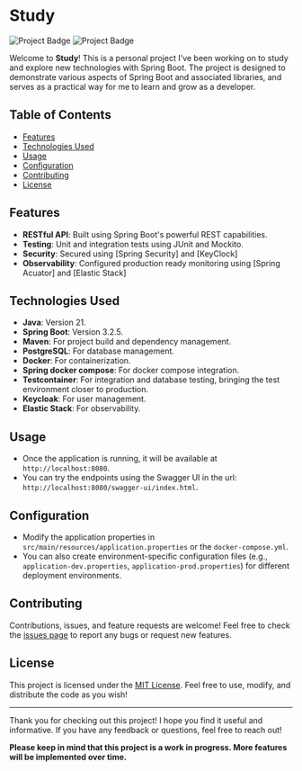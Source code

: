 # Study

![Project Badge](https://img.shields.io/badge/Java-21+-blue) ![Project Badge](https://img.shields.io/badge/Spring%20Boot-3.2.5-brightgreen)

Welcome to **Study**! This is a personal project I've been working on to study and explore new technologies with Spring Boot. The project is designed to demonstrate various aspects of Spring Boot and associated libraries, and serves as a practical way for me to learn and grow as a developer.

## Table of Contents

- [Features](#features)
- [Technologies Used](#technologies-used)
- [Usage](#usage)
- [Configuration](#configuration)
- [Contributing](#contributing)
- [License](#license)

## Features

- **RESTful API**: Built using Spring Boot's powerful REST capabilities.
- **Testing**: Unit and integration tests using JUnit and Mockito.
- **Security**: Secured using [Spring Security] and [KeyClock]
- **Observability**: Configured production ready monitoring using [Spring Acuator] and [Elastic Stack]

## Technologies Used

- **Java**: Version 21.
- **Spring Boot**: Version 3.2.5.
- **Maven**: For project build and dependency management.
- **PostgreSQL**: For database management.
- **Docker**: For containerization.
- **Spring docker compose**: For docker compose integration.
- **Testcontainer**: For integration and database testing, bringing the test environment closer to production.
- **Keycloak**: For user management.
- **Elastic Stack**: For observability.

## Usage

- Once the application is running, it will be available at `http://localhost:8080`.
- You can try the endpoints using the Swagger UI in the url: `http://localhost:8080/swagger-ui/index.html`.

## Configuration

- Modify the application properties in `src/main/resources/application.properties` or the `docker-compose.yml`.
- You can also create environment-specific configuration files (e.g., `application-dev.properties`, `application-prod.properties`) for different deployment environments.

## Contributing

Contributions, issues, and feature requests are welcome! Feel free to check the [issues page](https://github.com/your-username/study/issues) to report any bugs or request new features.

## License

This project is licensed under the [MIT License](LICENSE). Feel free to use, modify, and distribute the code as you wish!

---

Thank you for checking out this project! I hope you find it useful and informative. If you have any feedback or questions, feel free to reach out!

**Please keep in mind that this project is a work in progress. More features will be implemented over time.**
